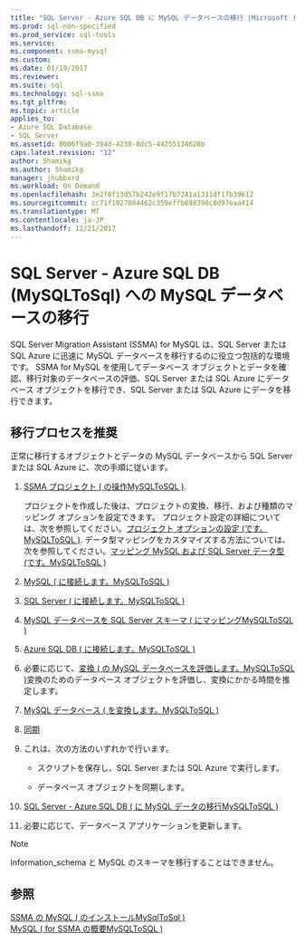 ```yaml
---
title: "SQL Server - Azure SQL DB に MySQL データベースの移行 |Microsoft ドキュメント"
ms.prod: sql-non-specified
ms.prod_service: sql-tools
ms.service: 
ms.component: ssma-mysql
ms.custom: 
ms.date: 01/19/2017
ms.reviewer: 
ms.suite: sql
ms.technology: sql-ssma
ms.tgt_pltfrm: 
ms.topic: article
applies_to:
- Azure SQL Database
- SQL Server
ms.assetid: 8006f9a0-394d-4238-8dc5-44255134628b
caps.latest.revision: "12"
author: Shamikg
ms.author: Shamikg
manager: jhubbard
ms.workload: On Demand
ms.openlocfilehash: 3e2f0f13d57b242e9f17b7241a1311df17b39612
ms.sourcegitcommit: cc71f1027884462c359effb898390c8d97eaa414
ms.translationtype: MT
ms.contentlocale: ja-JP
ms.lasthandoff: 12/21/2017
---
```

# <a name="migrating-mysql-databases-to-sql-server---azure-sql-db-mysqltosql"></a>SQL Server - Azure SQL DB (MySQLToSql) への MySQL データベースの移行
SQL Server Migration Assistant (SSMA) for MySQL は、SQL Server または SQL Azure に迅速に MySQL データベースを移行するのに役立つ包括的な環境です。 SSMA for MySQL を使用してデータベース オブジェクトとデータを確認、移行対象のデータベースの評価、SQL Server または SQL Azure にデータベース オブジェクトを移行でき、SQL Server または SQL Azure にデータを移行できます。  
  
## <a name="recommended-migration-process"></a>移行プロセスを推奨  
正常に移行するオブジェクトとデータの MySQL データベースから SQL Server または SQL Azure に、次の手順に従います。  
  
1.  [SSMA プロジェクト &#40; の操作MySQLToSQL &#41;](../../ssma/mysql/working-with-ssma-projects-mysqltosql.md).  
  
    プロジェクトを作成した後は、プロジェクトの変換、移行、および種類のマッピング オプションを設定できます。 プロジェクト設定の詳細については、次を参照してください。[プロジェクト オプションの設定 &#40;です。MySQLToSQL &#41;](../../ssma/mysql/setting-project-options-mysqltosql.md). データ型マッピングをカスタマイズする方法については、次を参照してください。[マッピング MySQL および SQL Server データ型 &#40;です。MySQLToSQL &#41;](../../ssma/mysql/mapping-mysql-and-sql-server-data-types-mysqltosql.md)  
  
2.  [MySQL &#40; に接続します。MySQLToSQL &#41;](../../ssma/mysql/connecting-to-mysql-mysqltosql.md)  
  
3.  [SQL Server &#40; に接続します。MySQLToSQL &#41;](../../ssma/mysql/connecting-to-sql-server-mysqltosql.md)  
  
4.  [MySQL データベースを SQL Server スキーマ &#40; にマッピングMySQLToSQL &#41;](../../ssma/mysql/mapping-mysql-databases-to-sql-server-schemas-mysqltosql.md)  
  
5.  [Azure SQL DB &#40; に接続します。MySQLToSQL &#41;](../../ssma/mysql/connecting-to-azure-sql-db-mysqltosql.md)  
  
6.  必要に応じて、[変換 &#40; の MySQL データベースを評価します。MySQLToSQL &#41;](../../ssma/mysql/assessing-mysql-databases-for-conversion-mysqltosql.md)変換のためのデータベース オブジェクトを評価し、変換にかかる時間を推定します。  
  
7.  [MySQL データベース &#40; を変換します。MySQLToSQL &#41;](../../ssma/mysql/converting-mysql-databases-mysqltosql.md)  
  
8.  [同期](http://msdn.microsoft.com/en-us/ac993a6d-0283-4823-8793-6b217677dfa3)  
  
9. これは、次の方法のいずれかで行います。  
  
    -   スクリプトを保存し、SQL Server または SQL Azure で実行します。  
  
    -   データベース オブジェクトを同期します。  
  
10. [SQL Server - Azure SQL DB &#40; に MySQL データの移行MySQLToSQL &#41;](../../ssma/mysql/migrating-mysql-data-into-sql-server-azure-sql-db-mysqltosql.md)  
  
11. 必要に応じて、データベース アプリケーションを更新します。  
  
> [!NOTE]  
> Information_schema と MySQL のスキーマを移行することはできません。  
  
## <a name="see-also"></a>参照  
[SSMA の MySQL &#40; のインストールMySqlToSql &#41;](../../ssma/mysql/installing-ssma-for-mysql-mysqltosql.md)  
[MySQL &#40; for SSMA の概要MySQLToSQL &#41;](../../ssma/mysql/getting-started-with-ssma-for-mysql-mysqltosql.md)  
  
